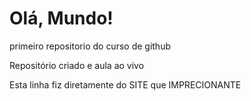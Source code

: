 # Olá, Mundo!
 primeiro repositorio do curso de github

 Repositório criado e aula ao vivo
 
 Esta linha fiz diretamente do SITE que IMPRECIONANTE
